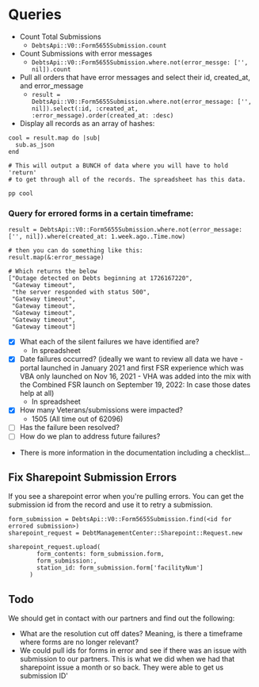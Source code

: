 # Queries

* Count Total Submissions
  * `DebtsApi::V0::Form5655Submission.count`
* Count Submissions with error messages
  * `DebtsApi::V0::Form5655Submission.where.not(error_messge: ['', nil]).count`
* Pull all orders that have error messages and select their id, created_at, and error_message
  * `result = DebtsApi::V0::Form5655Submission.where.not(error_message: ['', nil]).select(:id, :created_at, :error_message).order(created_at: :desc)`
* Display all records as an array of hashes:
```
cool = result.map do |sub|
  sub.as_json
end

# This will output a BUNCH of data where you will have to hold 'return'
# to get through all of the records. The spreadsheet has this data.

pp cool
```

### Query for errored forms in a certain timeframe:
```
result = DebtsApi::V0::Form5655Submission.where.not(error_message: ['', nil]).where(created_at: 1.week.ago..Time.now)

# then you can do something like this:
result.map(&:error_message)

# Which returns the below
["Outage detected on Debts beginning at 1726167220",
 "Gateway timeout",
 "the server responded with status 500",
 "Gateway timeout",
 "Gateway timeout",
 "Gateway timeout",
 "Gateway timeout",
 "Gateway timeout"]
```
- [x] What each of the silent failures we have identified are?
  - In spreadsheet
- [x] Date failures occurred? (ideally we want to review all data we have - portal launched in January 2021 and first FSR experience which was VBA only launched on Nov 16, 2021 - VHA was added into the mix with the Combined FSR launch on September 19, 2022: In case those dates help at all)
  - In spreadsheet
- [x] How many Veterans/submissions were impacted?
  - 1505 (All time out of 62096)
- [ ] Has the failure been resolved?
- [ ] How do we plan to address future failures?

- There is more information in the documentation including a checklist...

## Fix Sharepoint Submission Errors
If you see a sharepoint error when you're pulling errors. You can get the submission id from the record and use it to retry a submission.

```
form_submission = DebtsApi::V0::Form5655Submission.find(<id for errored submission>)
sharepoint_request = DebtManagementCenter::Sharepoint::Request.new

sharepoint_request.upload(
        form_contents: form_submission.form,
        form_submission:,
        station_id: form_submission.form['facilityNum']
      )
```

## Todo
We should get in contact with our partners and find out the following:
* What are the resolution cut off dates? Meaning, is there a timeframe where forms are no longer relevant?
* We could pull ids for forms in error and see if there was an issue with submission to our partners. This is what we did when we had that sharepoint issue a month or so back. They were able to get us submission ID'